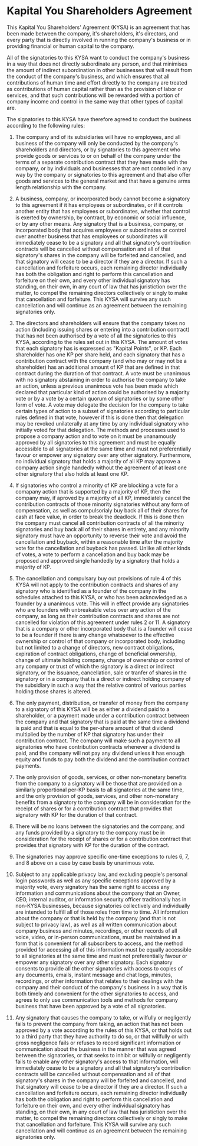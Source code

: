 # Kapital You Shareholders Agreement

This Kapital You Shareholders' Agreement (KYSA) is an agreement that has been made between the company, it's shareholders, it's directors, and every party that is directly involved in running the company's business or in providing financial or human capital to the company.

All of the signatories to this KYSA want to conduct the company's business in a way that does not directly subordinate any person, and that minimises the amount of indirect subordination in other businesses that will result from the conduct of the company's business, and which ensures that all contributions of human time and effort directly to the company are treated as contributions of human capital rather than as the provision of labor or services, and that such contributions will be rewarded with a portion of company income and control in the same way that other types of capital are.

The signatories to this KYSA have therefore agreed to conduct the business according to the following rules:

1. The company and of its subsidiaries will have no employees, and all business of the company will only be conducted by the company's shareholders and directors, or by signatories to this agreement who provide goods or services to or on behalf of the company under the terms of a separate contribution contract that they have made with the company, or by individuals and businesses that are not controlled in any way by the company or signatories to this agreement and that also offer goods and services to the general market and that have a genuine arms length relationship with the company.

2. A business, company, or incorporated body cannot become a signatory to this agreement if it has employees or subordinates, or if it controls another entity that has employees or subordinates, whether that control is exerted by ownership, by contract, by economic or social influence, or by any other means. Any signatory that is a business, company, or incorporated body that acquires employees or subordinates or control over another business that has employees or subordinates will immediately cease to be a signatory and all that signatory's contribution contracts will be cancelled without compensation and all of that signatory's shares in the company will be forfeited and cancelled, and that signatory will cease to be a director if they are a director. If such a cancellation and forfeiture occurs, each remaining director individually has both the obligation and right to perform this cancellation and forfeiture on their own, and every other individual signatory has standing, on their own, in any court of law that has juristiction over the matter, to compel the remaining directors collectively or singly to make that cancellation and forfeiture. This KYSA will survive any such cancellation and will continue as an agreement between the remaining signatories only.

3. The directors and shareholders will ensure that the company takes no action (including issuing shares or entering into a contribution contract) that has not been authorised by a vote of all the signatories to this KYSA, according to the rules set out in this KYSA. The amount of votes that each signatory has is expressed as "Kapital Points", or KP. Each shareholder has one KP per share held, and each signatory that has a contribution contract with the company (and who may or may not be a shareholder) has an additional amount of KP that are defined in that contract during the duration of that contract. A vote must be unanimous with no signatory abstaining in order to authorise the company to take an action, unless a previous unanimous vote has been made which declared that particular kind of action could be authorised by a majority vote or by a vote by a certain quorum of signatories or by some other form of vote. A vote may delegate the decision for the company to take certain types of action to a subset of signatories according to particular rules defined in that vote, however if this is done then that delegation may be revoked unilaterally at any time by any individual signatory who initially voted for that delegation. The methods and processes used to propose a company action and to vote on it must be unanamously approved by all signatories to this agreement and must be equally accessible to all signatories at the same time and must not preferentially favour or empower any signatory over any other signatory. Furthermore, no individual signatory that holds a majority of all KP may approve a company action single handedly without the agreement of at least one other signatory that also holds at least one KP.

4. If signatories who control a minority of KP are blocking a vote for a comapany action that is supported by a majority of KP, then the company may, if aproved by a majority of all KP, immediately cancel the contribution contracts of those minority signatories without any form of compensation, as well as compulsorialy buy back all of their shares for cash at face value, in order to break the deadlock. If this is done then the company must cancel all contribution contracts of all the minority signatories and buy back all of their shares in entirety, and any minority signatory must have an opportunity to reverse their vote and avoid the cancellation and buyback, within a reasonable time after the majority vote for the cancellation and buyback has passed. Unlike all other kinds of votes, a vote to perform a cancellation and buy back may be proposed and approved single handedly by a signatory that holds a majority of KP. 

5. The cancellation and compulsary buy out provisions of rule 4 of this KYSA will not apply to the contribution contracts and shares of any signatory who is identified as a founder of the company in the schedules attached to this KYSA, or who has been acknowledged as a founder by a unanimous vote. This will in effect provide any signatories who are founders with unbreakable vetos over any action of the company, as long as their contribution contracts and shares are not cancelled for violation of this agreement under rules 2 or 11. A signatory that is a company or other incorporated body that is a founder will cease to be a founder if there is any change whatsoever to the effective ownership or control of that company or incorporated body, including but not limited to a change of directors, new contract obligations, expiration of contract obligations, change of beneficial ownership, change of ultimate holding company, change of ownership or control of any company or trust of which the signatory is a direct or indirect signatory, or the issuance, cancellation, sale or tranfer of shares in the signatory or in a company that is a direct or indirect holding company of the subsidiary in such a way that the relative control of various parties holding those shares is altered.

6. The only payment, distribution, or transfer of money from the company to a signatory of this KYSA will be as either a dividend paid to a shareholder, or a payment made under a contribution contract between the company and that signatory that is paid at the same time a dividend is paid and that is equal to the per-share amount of that dividend multiplied by the number of KP that signatory has under their contribution contract. The company will make such a payment to all signatories who have contribution contracts whenever a dividend is paid, and the company will not pay any dividend unless it has enough equity and funds to pay both the dividend and the contribution contract payments.

7. The only provision of goods, services, or other non-monetary benefits from the company to a signatory will be those that are provided on a similarly proportional per-KP basis to all signatories at the same time, and the only provision of goods, services, and other non-monetary benefits from a signatory to the company will be in consideration for the receipt of shares or for a contribution contract that provides that signatory with KP for the duration of that contract.

8. There will be no loans between the signatories and the company, and any funds provided by a signatory to the company must be in consideration for the receipt of shares or for a contribution contract that provides that signatory with KP for the duration of the contract.

9. The signatories may approve specific one-time exceptions to rules 6, 7, and 8 above on a case by case basis by unanimous vote.

10. Subject to any applicable privacy law, and excluding people's personal login passwords as well as any specific exceptions approved by a majority vote, every signatory has the same right to access any information and communications about the company that an Owner, CEO, internal auditor, or information security officer traditionally has in non-KYSA businesses, because signatories collectively and individually are intended to fulfill all of those roles from time to time. All information about the company or that is held by the company (and that is not subject to privacy law), as well as all written communication about company business and minutes, recordings, or other records of all voice, video, or in-person communications, must be maintained in a form that is convenient for all subscribers to access, and the method provided for accessing all of this information must be equally accessible to all signatories at the same time and must not preferentially favour or empower any signatory over any other signatory. Each signatory consents to provide all the other signatories with access to copies of any documents, emails, instant message and chat logs, minutes, recordings, or other information that relates to their dealings with the company and their conduct of the company's business in a way that is both timely and convenient for the other signatories to access, and agrees to only use communication tools and methods for company business that have been approved by a vote of all signatories.

11. Any signatory that causes the company to take, or wilfully or negligently fails to prevent the company from taking, an action that has not been approved by a vote according to the rules of this KYSA, or that holds out to a third party that they have authority to do so, or that willfully or with gross negligence fails or refuses to record significant information or communication about the business in the manner that was agreed between the signatories, or that seeks to inhibit or wilfully or negligently fails to enable any other signatory's access to that information, will immediately cease to be a signatory and all that signatory's contribution contracts will be cancelled without compensation and all of that signatory's shares in the company will be forfeited and cancelled, and that signatory will cease to be a director if they are a director. If such a cancellation and forfeiture occurs, each remaining director individually has both the obligation and right to perform this cancellation and forfeiture on their own, and every other individual signatory has standing, on their own, in any court of law that has juristiction over the matter, to compel the remaining directors collectively or singly to make that cancellation and forfeiture. This KYSA will survive any such cancellation and will continue as an agreement between the remaining signatories only.


